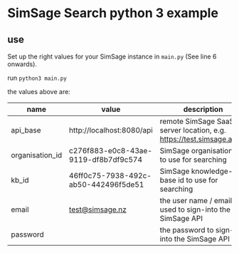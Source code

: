 # SimSage Search python 3 example

## use
Set up the right values for your SimSage instance in `main.py` (See line 6 onwards).

run `python3 main.py`

the values above are:

| name              | value                                 | description                                                           |
|-------------------|---------------------------------------|-----------------------------------------------------------------------|
| api_base          | http://localhost:8080/api             | remote SimSage SaaS server location, e.g. https://test.simsage.ai/api |
| organisation_id   | c276f883-e0c8-43ae-9119-df8b7df9c574  | SimSage organisation ID to use for searching                          |
| kb_id             | 46ff0c75-7938-492c-ab50-442496f5de51  | SimSage knowledge-base id to use for searching                        |
| email             | test@simsage.nz                       | the user name / email used to sign-into the SimSage API               |
| password          |                                       | the password to sign-into the SimSage API                             |
